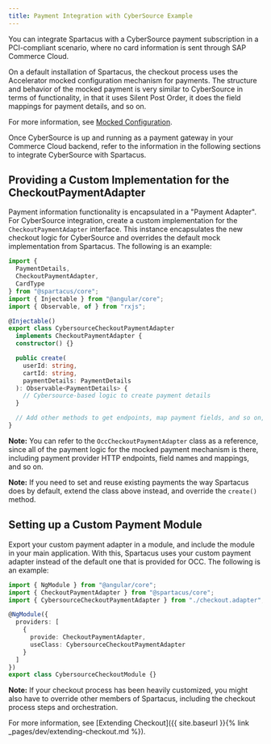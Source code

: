```yaml
---
title: Payment Integration with CyberSource Example
---
```


You can integrate Spartacus with a CyberSource payment subscription in a PCI-compliant scenario, where no card information is sent through SAP Commerce Cloud.

On a default installation of Spartacus, the checkout process uses the Accelerator mocked configuration mechanism for payments. The structure and behavior of the mocked payment is very similar to CyberSource in terms of functionality, in that it uses Silent Post Order, it does the field mappings for payment details, and so on.

For more information, see [Mocked Configuration](https://help.sap.com/viewer/4c33bf189ab9409e84e589295c36d96e/latest/en-US/8ae2fd11866910148aebc156c3e1a877.html).

Once CyberSource is up and running as a payment gateway in your Commerce Cloud backend, refer to the information in the following sections to integrate CyberSource with Spartacus.

## Providing a Custom Implementation for the CheckoutPaymentAdapter

Payment information functionality is encapsulated in a "Payment Adapter". For CyberSource integration, create a custom implementation for the `CheckoutPaymentAdapter` interface. This instance encapsulates the new checkout logic for CyberSource and overrides the default mock implementation from Spartacus. The following is an example:

```ts
import {
  PaymentDetails,
  CheckoutPaymentAdapter,
  CardType
} from "@spartacus/core";
import { Injectable } from "@angular/core";
import { Observable, of } from "rxjs";

@Injectable()
export class CybersourceCheckoutPaymentAdapter
  implements CheckoutPaymentAdapter {
  constructor() {}

  public create(
    userId: string,
    cartId: string,
    paymentDetails: PaymentDetails
  ): Observable<PaymentDetails> {
    // Cybersource-based logic to create payment details
  }

  // Add other methods to get endpoints, map payment fields, and so on, as needed.
}
```

**Note:** You can refer to the `OccCheckoutPaymentAdapter` class as a reference, since all of the payment logic for the mocked payment mechanism is there, including payment provider HTTP endpoints, field names and mappings, and so on.

**Note:** If you need to set and reuse existing payments the way Spartacus does by default, extend the class above instead, and override the `create()` method.

## Setting up a Custom Payment Module

Export your custom payment adapter in a module, and include the module in your main application. With this, Spartacus uses your custom payment adapter instead of the default one that is provided for OCC. The following is an example:

```ts
import { NgModule } from "@angular/core";
import { CheckoutPaymentAdapter } from "@spartacus/core";
import { CybersourceCheckoutPaymentAdapter } from "./checkout.adapter";

@NgModule({
  providers: [
    {
      provide: CheckoutPaymentAdapter,
      useClass: CybersourceCheckoutPaymentAdapter
    }
  ]
})
export class CybersourceCheckoutModule {}
```

**Note:** If your checkout process has been heavily customized, you might also have to override other members of Spartacus, including the checkout process steps and orchestration.

For more information, see [Extending Checkout]({{ site.baseurl }}{% link _pages/dev/extending-checkout.md %}).
